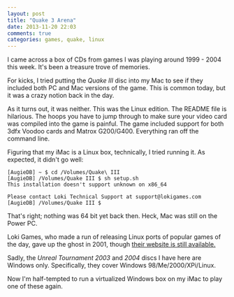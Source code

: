 ```yaml
---
layout: post
title: "Quake 3 Arena"
date: 2013-11-20 22:03
comments: true
categories: games, quake, linux
---
```

I came across a box of CDs from games I was playing around 1999 - 2004 this week.  It's been a treasure trove of memories.

For kicks, I tried putting the *Quake III* disc into my Mac to see if they included both PC and Mac versions of the game. This is common today, but it was a crazy notion back in the day.

As it turns out, it was neither. This was the Linux edition. The README file is hilarious. The hoops you have to jump through to make sure your video card was compiled into the game is painful.  The game included support for both 3dfx Voodoo cards and Matrox G200/G400.  Everything ran off the command line.

Figuring that my iMac is a Linux box, technically, I tried running it.  As expected, it didn't go well:

```
[AugieDB] ~ $ cd /Volumes/Quake\ III
[AugieDB] /Volumes/Quake III $ sh setup.sh
This installation doesn't support unknown on x86_64

Please contact Loki Technical Support at support@lokigames.com
[AugieDB] /Volumes/Quake III $
```

That's right; nothing was 64 bit yet back then. Heck, Mac was still on the Power PC.

Loki Games, who made a run of releasing Linux ports of popular games of the day, gave up the ghost in 2001, though [their website is still available.](http://lokigames.com)

Sadly, the *Unreal Tournament 2003* and *2004* discs I have here are Windows only. Specifically, they cover Windows 98/Me/2000/XPi/Linux.

Now I'm half-tempted to run a virtualized Windows box on my iMac to play one of these again.
